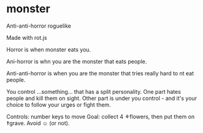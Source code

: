 # monster
Anti-anti-horror roguelike

Made with rot.js

Horror is when monster eats you.

Ani-horror is whn you are the monster that eats people.

Anti-anti-horror is when you are the monster that tries really hard to nt eat people.

You control ...something... that has a split personality. One part hates people and kill them on sight. 
Other part is under you control - and it's your choice to follow your urges or fight them.

Controls: number keys to move
Goal: collect 4 ⚘flowers, then put them on ☨grave. Avoid ☺ (or not).